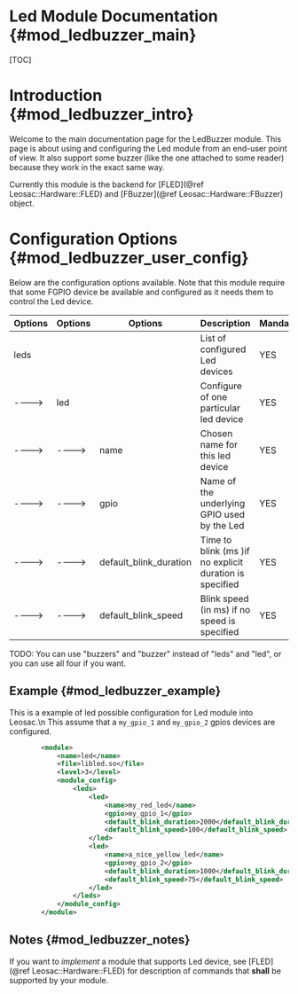 Led Module Documentation {#mod_ledbuzzer_main}
==============================================

[TOC]

Introduction {#mod_ledbuzzer_intro}
===================================

Welcome to the main documentation page for the LedBuzzer module.
This page is about using and configuring the Led module from an end-user point of view. It
also support some buzzer (like the one attached to some reader) because they work in the 
exact same way.

Currently this module is the backend for [FLED](@ref Leosac::Hardware::FLED) and
[FBuzzer](@ref Leosac::Hardware::FBuzzer) object.


Configuration Options {#mod_ledbuzzer_user_config}
==================================================

Below are the configuration options available. Note that this module require
that some FGPIO device be available and configured as it needs them to 
control the Led device.


Options    | Options  | Options                | Description                                            | Mandatory
-----------|----------|------------------------|--------------------------------------------------------|-----------
leds       |          |                        | List of configured Led devices                         | YES
---->      | led      |                        | Configure of one particular led device                 | YES
---->      | ---->    | name                   | Chosen name for this led device                        | YES
---->      | ---->    | gpio                   | Name of the underlying GPIO used by the Led            | YES
---->      | ---->    | default_blink_duration | Time to blink (ms )if no explicit duration is specified| YES
---->      | ---->    | default_blink_speed    | Blink speed (in ms) if no speed is specified           | YES


TODO: You can use "buzzers" and "buzzer" instead of "leds" and "led", or you can use all four if you want.

Example {#mod_ledbuzzer_example}
--------------------------------

This is a example of led possible configuration for Led module into Leosac.\n
This assume that a `my_gpio_1` and `my_gpio_2` gpios devices are configured.

~~~~~~~~~~~~~~~~~~~~~~~~~~~~~~~~~~~~~~~~~~~~~~~~~~~.xml
        <module>
            <name>led</name>
            <file>libled.so</file>
            <level>3</level>
            <module_config>
                <leds>
                    <led>
                        <name>my_red_led</name>
                        <gpio>my_gpio_1</gpio>
                        <default_blink_duration>2000</default_blink_duration>
                        <default_blink_speed>100</default_blink_speed>
                    </led>
                    <led>
                        <name>a_nice_yellow_led</name>
                        <gpio>my_gpio_2</gpio>
                        <default_blink_duration>1000</default_blink_duration>
                        <default_blink_speed>75</default_blink_speed>
                    </led>
                </leds>
            </module_config>
        </module>
~~~~~~~~~~~~~~~~~~~~~~~~~~~~~~~~~~~~~~~~~~~~~~~~~~~

Notes {#mod_ledbuzzer_notes}
----------------------------

If you want to *implement* a module that supports Led device, see [FLED](@ref Leosac::Hardware::FLED) for description
of commands that **shall** be supported by your module.
